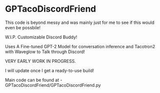 # GPTacoDiscordFriend
This code is beyond messy and was mainly just for me to see if this would even be possbile!

W.I.P. Customizable Discord Buddy!

Uses A Fine-tuned GPT-2 Model for conversation inference and Tacotron2 with Waveglow to Talk through Discord!

VERY EARLY WORK IN PROGRESS.

I will update once I get a ready-to-use build!


Main code can be found at - GPTacoDiscordFriend/GPTacoDiscordFriend.py 
